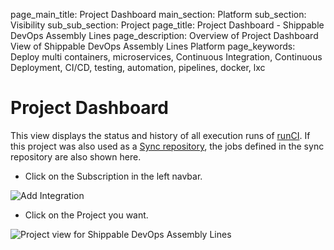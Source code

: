 page_main_title: Project Dashboard
main_section: Platform
sub_section: Visibility
sub_sub_section: Project
page_title: Project Dashboard - Shippable DevOps Assembly Lines
page_description: Overview of Project Dashboard View of Shippable DevOps Assembly Lines Platform
page_keywords: Deploy multi containers, microservices, Continuous Integration, Continuous Deployment, CI/CD, testing, automation, pipelines, docker, lxc

# Project Dashboard

This view displays the status and history of all execution runs of [runCI](/platform/workflow/job/runci). If this project was also used as a [Sync repository](/platform/workflow/resource/syncrepo/), the jobs defined in the sync repository are also shown here.

* Click on the Subscription in the left navbar.

<img src="/images/getting-started/account-settings.png" alt="Add Integration">

* Click on the Project you want.

<img src="/images/platform/visibility/project-dash-view.png" alt="Project view for Shippable DevOps Assembly Lines" style="vertical-align: middle;display: block;margin-left: auto;margin-right: auto;"/>

